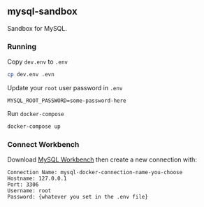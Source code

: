 ## mysql-sandbox
Sandbox for MySQL.

### Running
Copy `dev.env` to `.env`
```bash
cp dev.env .evn
```
Update your `root` user password in `.env`
```
MYSQL_ROOT_PASSWORD=some-password-here
```
Run `docker-compose`
```bash
docker-compose up
```

### Connect Workbench
Download [MySQL Workbench](https://www.mysql.com/products/workbench/) then create a new connection with:
```
Connection Name: mysql-docker-connection-name-you-choose
Hostname: 127.0.0.1
Port: 3306
Username: root
Password: {whatever you set in the .env file}
```